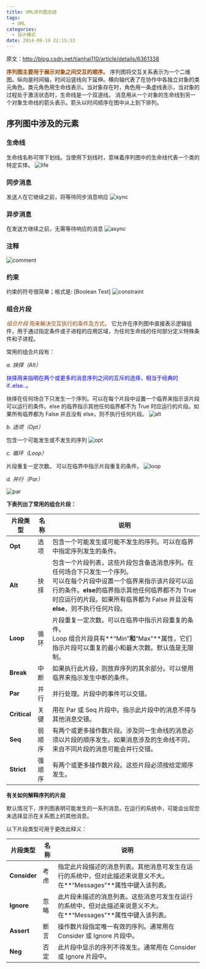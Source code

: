 ```yaml
---
title: UML序列图总结
tags:
  - UML
categories:
  - 设计模式
date: 2014-08-19 22:15:33
---
```


原文：<http://blog.csdn.net/tianhai110/article/details/6361338>

**<span style="color: #984806;">序列图主要用于展示对象之间交互的顺序。</span>**
序列图将交互关系表示为一个二维图。纵向是时间轴，时间沿竖线向下延伸。横向轴代表了在协作中各独立对象的类元角色。类元角色用生命线表示。当对象存在时，角色用一条虚线表示，当对象的过程处于激活状态时，生命线是一个双道线。
消息用从一个对象的生命线到另一个对象生命线的箭头表示。箭头以时间顺序在图中从上到下排列。
<!--more-->
## 序列图中涉及的元素

### 生命线

生命线名称可带下划线。当使用下划线时，意味着序列图中的生命线代表一个类的特定实体。
![life](/uploads/images/life.png)

### 同步消息

发送人在它继续之前，将等待同步消息响应
![sync](/uploads/images/sync.png)

### 异步消息

在发送方继续之前，无需等待响应的消息
![async](/uploads/images/async.png)

### 注释

![comment](/uploads/images/comment.png)

### 约束

约束的符号很简单；格式是: \[Boolean Test\]
![constraint](/uploads/images/constraint.png)

### 组合片段

<span style="color: #984806;">_组合片段_ 用来解决交互执行的条件及方式。</span> 它允许在序列图中直接表示逻辑组件，用于通过指定条件或子进程的应用区域，为任何生命线的任何部分定义特殊条件和子进程。

常用的组合片段有：

_a. 抉择（Alt）_

<span style="color: blue;">抉择用来指明在两个或更多的消息序列之间的互斥的选择，相当于经典的if..else..。</span>

抉择在任何场合下只发生一个序列。可以在每个片段中设置一个临界来指示该片段可以运行的条件。else 的临界指示其他任何临界都不为 True 时应运行的片段。如果所有临界都为 False 并且没有 else，则不执行任何片段。
![alt](/uploads/images/alt.png)

_b. 选项（Opt）_

包含一个可能发生或不发生的序列
![opt](/uploads/images/opt.png)

_c. 循环（Loop）_

片段重复一定次数。 可以在临界中指示片段重复的条件。
![loop](/uploads/images/loop.png)

_d. 并行（Par）_

![par](/uploads/images/par.png)

**下表列出了常用的组合片段：**

| 片段类型 | 名称 | 说明 |
|----------|------|------|
| **Opt** | 选项 | 包含一个可能发生或可能不发生的序列。可以在临界中指定序列发生的条件。 |
| **Alt** | 抉择 | 包含一个片段列表，这些片段包含备选消息序列。在任何场合下只发生一个序列。<br/>可以在每个片段中设置一个临界来指示该片段可以运行的条件。**else**的临界指示其他任何临界都不为 True 时应运行的片段。如果所有临界都为 False 并且没有 **else**，则不执行任何片段。 |
| **Loop** | 循环 | 片段重复一定次数。可以在临界中指示片段重复的条件。<br/>Loop 组合片段具有**“Min”**和**“Max”**属性，它们指示片段可以重复的最小和最大次数。默认值是无限制。 |
| **Break** | 中断 | 如果执行此片段，则放弃序列的其余部分。可以使用临界来指示发生中断的条件。 |
| **Par** | 并行 | 并行处理。片段中的事件可以交错。 |
| **Critical** | 关键 | 用在 Par 或 Seq 片段中。指示此片段中的消息不得与其他消息交错。 |
| **Seq** | 弱顺序 | 有两个或更多操作数片段。涉及同一生命线的消息必须以片段的顺序发生。如果消息涉及的生命线不同，来自不同片段的消息可能会并行交错。 |
| **Strict** | 强顺序 | 有两个或更多操作数片段。这些片段必须按给定顺序发生。 |

**有关如何解释序列的片段**

默认情况下，序列图表明可能发生的一系列消息。在运行的系统中，可能会出现您未选择显示在关系图上的其他消息。

以下片段类型可用于更改此释义：

| 片段类型 | 名称 | 说明 |
|----------|------|------|
| **Consider** | 考虑 | 指定此片段描述的消息列表。其他消息可发生在运行的系统中，但对此描述来说意义不大。<br/>在**“Messages”**属性中键入该列表。 |
| **Ignore** | 忽略 | 此片段未描述的消息列表。这些消息可发生在运行的系统中，但对此描述来说意义不大。<br/>在**“Messages”**属性中键入该列表。 |
| **Assert** | 断言 | 操作数片段指定唯一有效的序列。通常用在 Consider 或 Ignore 片段中。 |
| **Neg** | 否定 | 此片段中显示的序列不得发生。通常用在 Consider 或 Ignore 片段中。 |
